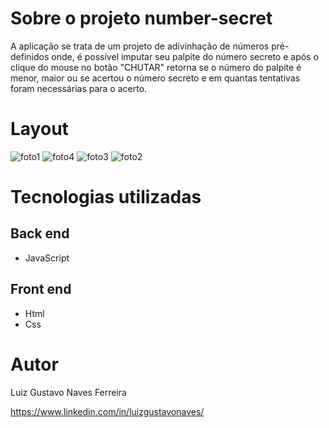 # Sobre o projeto number-secret
A aplicação se trata de um projeto de adivinhação de números pré-definidos onde, é possível  imputar seu palpite do número secreto e após o clique do mouse no botão "CHUTAR" retorna se o número do palpite é menor, maior ou se acertou o número secreto e em quantas tentativas foram necessárias para o acerto.

# Layout 
![foto1](https://github.com/luizGustavoNaves/number-secret/assets/92766922/7b6a0d09-f164-4b65-b6a7-51932b692a53)
![foto4](https://github.com/luizGustavoNaves/number-secret/assets/92766922/5a33f9f4-3dec-4643-9445-2a37496b94c1)
![foto3](https://github.com/luizGustavoNaves/number-secret/assets/92766922/c4f3153e-908b-4c57-9ba1-387bf350f9f5)
![foto2](https://github.com/luizGustavoNaves/number-secret/assets/92766922/2920033d-3672-479f-afd0-f50b9e4f8348)

# Tecnologias utilizadas
## Back end
- JavaScript

## Front end
- Html
- Css

# Autor

Luiz Gustavo Naves Ferreira 

https://www.linkedin.com/in/luizgustavonaves/
  
